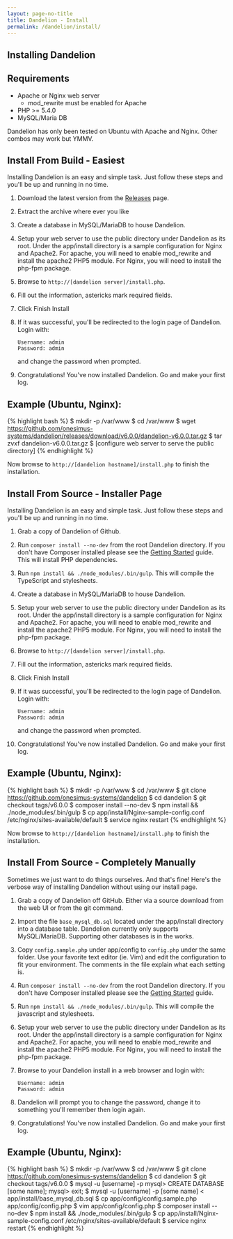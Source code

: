 ```yaml
---
layout: page-no-title
title: Dandelion - Install
permalink: /dandelion/install/
---
```


Installing Dandelion
--------------------

Requirements
------------

* Apache or Nginx web server
    - mod_rewrite must be enabled for Apache
* PHP >= 5.4.0
* MySQL/Maria DB

Dandelion has only been tested on Ubuntu with Apache and Nginx. Other combos may work but YMMV.

Install From Build - Easiest
----------------------------

Installing Dandelion is an easy and simple task. Just follow these steps and you'll be up and running in no time.

1. Download the latest version from the [Releases](https://github.com/onesimus-systems/dandelion/releases) page.
2. Extract the archive where ever you like
3. Create a database in MySQL/MariaDB to house Dandelion.
4. Setup your web server to use the public directory under Dandelion as its root. Under the app/install directory is a sample configuration for Nginx and Apache2. For apache, you will need to enable mod_rewrite and install the apache2 PHP5 module. For Nginx, you will need to install the php-fpm package.
5. Browse to ```http://[dandelion server]/install.php```.
6. Fill out the information, astericks mark required fields.
7. Click Finish Install
8. If it was successful, you'll be redirected to the login page of Dandelion. Login with:

   ```
   Username: admin
   Password: admin
   ```

    and change the password when prompted.
9. Congratulations! You've now installed Dandelion. Go and make your first log.

Example (Ubuntu, Nginx):
------------------------

{% highlight bash %}
$ mkdir -p /var/www
$ cd /var/www
$ wget https://github.com/onesimus-systems/dandelion/releases/download/v6.0.0/dandelion-v6.0.0.tar.gz
$ tar zvxf dandelion-v6.0.0.tar.gz
$ [configure web server to serve the public directory]
{% endhighlight %}

Now browse to ```http://[dandelion hostname]/install.php``` to finish the installation.


Install From Source - Installer Page
------------------------------------

Installing Dandelion is an easy and simple task. Just follow these steps and you'll be up and running in no time.

1. Grab a copy of Dandelion of Github.
2. Run ```composer install --no-dev``` from the root Dandelion directory. If you don't have Composer installed please see the [Getting Started](https://getcomposer.org/doc/00-intro.md#locally) guide. This will install PHP dependencies.
3. Run ```npm install && ./node_modules/.bin/gulp```. This will compile the TypeScript and stylesheets.
4. Create a database in MySQL/MariaDB to house Dandelion.
5. Setup your web server to use the public directory under Dandelion as its root. Under the app/install directory is a sample configuration for Nginx and Apache2. For apache, you will need to enable mod_rewrite and install the apache2 PHP5 module. For Nginx, you will need to install the php-fpm package.
6. Browse to ```http://[dandelion server]/install.php```.
7. Fill out the information, astericks mark required fields.
8. Click Finish Install
9. If it was successful, you'll be redirected to the login page of Dandelion. Login with:

   ```
   Username: admin
   Password: admin
   ```

    and change the password when prompted.
10. Congratulations! You've now installed Dandelion. Go and make your first log.

Example (Ubuntu, Nginx):
------------------------

{% highlight bash %}
$ mkdir -p /var/www
$ cd /var/www
$ git clone https://github.com/onesimus-systems/dandelion
$ cd dandelion
$ git checkout tags/v6.0.0
$ composer install --no-dev
$ npm install && ./node_modules/.bin/gulp
$ cp app/install/Nginx-sample-config.conf /etc/nginx/sites-available/default
$ service nginx restart
{% endhighlight %}

Now browse to ```http://[dandelion hostname]/install.php``` to finish the installation.


Install From Source - Completely Manually
-----------------------------------------

Sometimes we just want to do things ourselves. And that's fine! Here's the verbose way of installing Dandelion without using our install page.

1. Grab a copy of Dandelion off GitHub. Either via a source download from the web UI or from the git command.
2. Import the file ```base_mysql_db.sql``` located under the app/install directory into a database table. Dandelion currently only supports MySQL/MariaDB. Supporting other databases is in the works.
3. Copy ```config.sample.php``` under app/config to ```config.php``` under the same folder. Use your favorite text editor (ie. Vim) and edit the configuration to fit your environment. The comments in the file explain what each setting is.
4. Run ```composer install --no-dev``` from the root Dandelion directory. If you don't have Composer installed please see the [Getting Started](https://getcomposer.org/doc/00-intro.md) guide.
5. Run ```npm install && ./node_modules/.bin/gulp```. This will compile the javascript and stylesheets.
6. Setup your web server to use the public directory under Dandelion as its root. Under the app/install directory is a sample configuration for Nginx and Apache2. For apache, you will need to enable mod_rewrite and install the apache2 PHP5 module. For Nginx, you will need to install the php-fpm package.
7. Browse to your Dandelion install in a web browser and login with:

   ```
   Username: admin
   Password: admin
   ```

8. Dandelion will prompt you to change the password, change it to something you'll remember then login again.
9. Congratulations! You've now installed Dandelion. Go and make your first log.

Example (Ubuntu, Nginx):
------------------------

{% highlight bash %}
$ mkdir -p /var/www
$ cd /var/www
$ git clone https://github.com/onesimus-systems/dandelion
$ cd dandelion
$ git checkout tags/v6.0.0
$ mysql -u [username] -p
mysql> CREATE DATABASE [some name];
mysql> exit;
$ mysql -u [username] -p [some name] < app/install/base_mysql_db.sql
$ cp app/config/config.sample.php app/config/config.php
$ vim app/config/config.php
$ composer install --no-dev
$ npm install && ./node_modules/.bin/gulp
$ cp app/install/Nginx-sample-config.conf /etc/nginx/sites-available/default
$ service nginx restart
{% endhighlight %}
